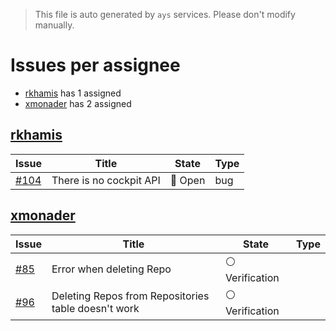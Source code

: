 > This file is auto generated by `ays` services. Please don't modify manually.

# Issues per assignee
- [rkhamis](#rkhamis) has 1 assigned
- [xmonader](#xmonader) has 2 assigned



## [rkhamis](https://github.com/rkhamis)

|Issue|Title|State|Type|
|-----|-----|-----|----|
|[#104](https://github.com/jumpscale/jscockpit/issues/104)|There is no cockpit API|:red_circle: Open|bug|


## [xmonader](https://github.com/xmonader)

|Issue|Title|State|Type|
|-----|-----|-----|----|
|[#85](https://github.com/jumpscale/jscockpit/issues/85)|Error when deleting Repo|:white_circle: Verification||
|[#96](https://github.com/jumpscale/jscockpit/issues/96)|Deleting Repos from Repositories table doesn't work|:white_circle: Verification||

